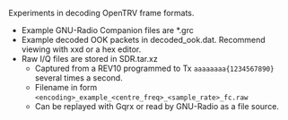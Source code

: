Experiments in decoding OpenTRV frame formats.
- Example GNU-Radio Companion files are *.grc
- Example decoded OOK packets in decoded_ook.dat. Recommend viewing with xxd or a hex editor.
- Raw I/Q files are stored in SDR.tar.xz
    - Captured from a REV10 programmed to Tx ```aaaaaaaa{1234567890}``` several times a second.
    - Filename in form ```<encoding>_example_<centre_freq>_<sample_rate>_fc.raw```
    - Can be replayed with Gqrx or read by GNU-Radio as a file source.
